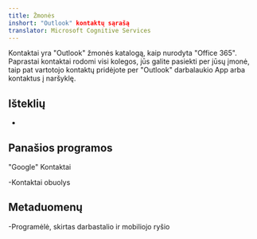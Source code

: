 ```yaml
---
title: Žmonės
inshort: "Outlook" kontaktų sąrašą
translator: Microsoft Cognitive Services
---
```


Kontaktai yra "Outlook" žmonės katalogą, kaip nurodyta "Office 365".
Paprastai kontaktai rodomi visi kolegos, jūs galite pasiekti per jūsų
įmonė, taip pat vartotojo kontaktų pridėjote per "Outlook" darbalaukio
App arba kontaktus į naršyklę.

Išteklių
---------

-   

Panašios programos
--------------------

"Google" Kontaktai

-Kontaktai obuolys

Metaduomenų
--------

-Programėlė, skirtas darbastalio ir mobiliojo ryšio


